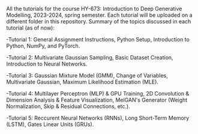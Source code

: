 All the tutorials for the course HY-673: Introduction to Deep Generative Modelling, 2023-2024, spring semester. Each tutorial will be uploaded on a different folder in this repository. Summary of the topics discussed in each tutorial (as of now):

-Tutorial 1: General Assignment Instructions, Python Setup, Introduction to Python, NumPy, and PyTorch.

-Tutorial 2: Multivariate Gaussian Sampling, Basic Dataset Creation, Introduction to Neural Networks.

-Tutorial 3: Gaussian Mixture Model (GMM), Change of Variables, Multivariate Gaussian, Maximum Likelihood Estimation (MLE).

-Tutorial 4: Multilayer Perceptron (MLP) & GPU Training, 2D Convolution & Dimension Analysis & Feature Visualization, MelGAN's Generator (Weight Normalization, Skip & Residual Connections, etc.).

-Tutorial 5: Reccurent Neural Networks (RNNs), Long Short-Term Memory (LSTM), Gates Linear Units (GRUs).
